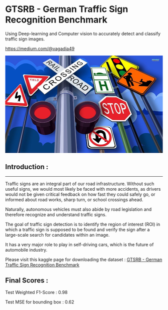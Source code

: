 # GTSRB - German Traffic Sign Recognition Benchmark
Using Deep-learning and Computer vision to accurately detect and classify traffic sign images.

https://medium.com/@vagadia49

![image](TrafficSignal.jpg)

## Introduction :
________________________________________________________________________

Traffic signs are an integral part of our road infrastructure. Without such useful signs, we would most likely be faced with more accidents, as drivers would not be given critical feedback on how fast they could safely go, or informed about road works, sharp turn, or school crossings ahead.

Naturally, autonomous vehicles must also abide by road legislation and therefore recognize and understand traffic signs.

The goal of traffic sign detection is to identify the region of interest (ROI) in which a traffic sign is supposed to be found and verify the sign after a large-scale search for candidates within an image.

It has a very major role to play in self-driving cars, which is the future of automobile industry.

Please visit this kaggle page for downloading the dataset :
[GTSRB - German Traffic Sign Recognition Benchmark](https://www.kaggle.com/meowmeowmeowmeowmeow/gtsrb-german-traffic-sign)

## Final Scores :
Test Weighted F1-Score : 0.98

Test MSE for bounding box : 0.62
